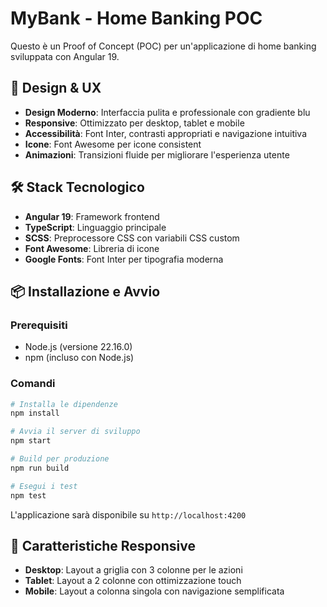 # MyBank - Home Banking POC

Questo è un Proof of Concept (POC) per un'applicazione di home banking sviluppata con Angular 19.


## 🎨 Design & UX

- **Design Moderno**: Interfaccia pulita e professionale con gradiente blu
- **Responsive**: Ottimizzato per desktop, tablet e mobile
- **Accessibilità**: Font Inter, contrasti appropriati e navigazione intuitiva
- **Icone**: Font Awesome per icone consistent
- **Animazioni**: Transizioni fluide per migliorare l'esperienza utente

## 🛠️ Stack Tecnologico

- **Angular 19**: Framework frontend
- **TypeScript**: Linguaggio principale
- **SCSS**: Preprocessore CSS con variabili CSS custom
- **Font Awesome**: Libreria di icone
- **Google Fonts**: Font Inter per tipografia moderna

## 📦 Installazione e Avvio

### Prerequisiti
- Node.js (versione 22.16.0)
- npm (incluso con Node.js)

### Comandi

```bash
# Installa le dipendenze
npm install

# Avvia il server di sviluppo
npm start

# Build per produzione
npm run build

# Esegui i test
npm test
```

L'applicazione sarà disponibile su `http://localhost:4200`

## 📱 Caratteristiche Responsive

- **Desktop**: Layout a griglia con 3 colonne per le azioni
- **Tablet**: Layout a 2 colonne con ottimizzazione touch
- **Mobile**: Layout a colonna singola con navigazione semplificata
